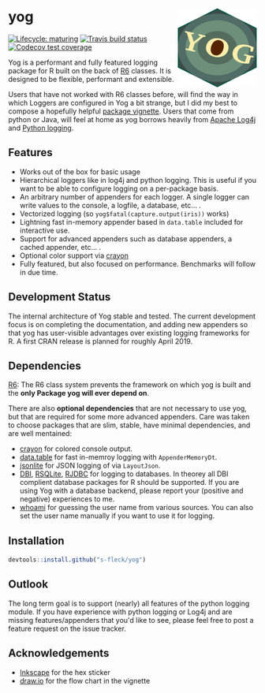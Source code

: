 # yog <img src="man/figures/yog-logo-plain.svg" align="right" width=160 height=160/>

[![Lifecycle: maturing](https://img.shields.io/badge/lifecycle-maturing-blue.svg)](https://www.tidyverse.org/lifecycle/#maturing)
[![Travis build status](https://travis-ci.org/s-fleck/yog.svg?branch=master)](https://travis-ci.org/s-fleck/yog)
[![Codecov test coverage](https://codecov.io/gh/s-fleck/yog/branch/master/graph/badge.svg)](https://codecov.io/gh/s-fleck/yog?branch=master)

Yog is a performant and fully featured logging package for R built on the back 
of [R6](https://github.com/r-lib/R6) classes. It is designed to be flexible,
performant and extensible. 

Users that have not worked with R6 classes before, will find the way in which
Loggers are configured in Yog a bit strange, but I did my best to compose a 
hopefully helpful [package vignette](http://rpubs.com/hoelk/448497). 
Users that come from python or Java, will feel at home as yog borrows heavily 
from [Apache Log4j](https://logging.apache.org/log4j/2.x/) and
[Python logging](https://docs.python.org/3/library/logging.html). 


## Features

* Works out of the box for basic usage
* Hierarchical loggers like in log4j and python logging. This is useful if you
  want to be able to configure logging on a per-package basis.
* An arbitrary number of appenders for each logger. A single logger can write
  values to the console, a logfile, a database, etc... .
* Vectorized logging (so `yog$fatal(capture.output(iris))` works)
* Lightning fast in-memory appender based in `data.table` included for 
  interactive use.
* Support for advanced appenders such as database appenders, a cached appender,
  etc... .
* Optional color support via [crayon](https://github.com/r-lib/crayon)
* Fully featured, but also focused on performance. Benchmarks will follow in
  due time.


## Development Status

The internal architecture of Yog stable and tested. The current development 
focus is on completing the documentation, and adding new appenders so that
yog has user-visible advantages over existing logging frameworks for R.
A first CRAN release is planned for roughly April 2019.


## Dependencies

[R6](https://github.com/r-lib/R6): The R6 class system prevents the framework
on which yog is built and the **only Package yog will ever depend on**.

There are also **optional dependencies** that are not necessary to use yog, but
that are required for some more advanced appenders. Care was taken to choose 
packages that are slim, stable, have minimal dependencies, and are well 
mentained:

  * [crayon](https://github.com/r-lib/crayon) for colored console output.
  * [data.table](https://github.com/Rdatatable/) for fast in-memroy logging
    with `AppenderMemoryDt`. 
  * [jsonlite](https://github.com/jeroen/jsonlite) for JSON logging of via 
    `LayoutJson`. 
  * [DBI](https://github.com/r-dbi/DBI), 
    [RSQLite](https://github.com/r-dbi/RSQLite), 
    [RJDBC](https://github.com/s-u/RJDBC) for logging to databases. In theorey
    all DBI complient database packages for R should be supported. If you
    are using Yog with a database backend, please report your (positive and
    negative) experiences to me.
  * [whoami](https://github.com/r-lib/whoami/blob/master/DESCRIPTION) for 
    guessing the user name from various sources. You can also set the user name 
    manually if you want to use it for logging.
    

## Installation

``` r
devtools::install.github("s-fleck/yog")
```

## Outlook

The long term goal is to support (nearly) all features of the python logging
module. If you have experience with python logging or Log4j and are missing
features/appenders that you'd like to see, please feel free to post a feature 
request on the issue tracker.


## Acknowledgements

* [Inkscape](https://inkscape.org/) for the hex sticker
* [draw.io](https://draw.io/) for the flow chart in the vignette
